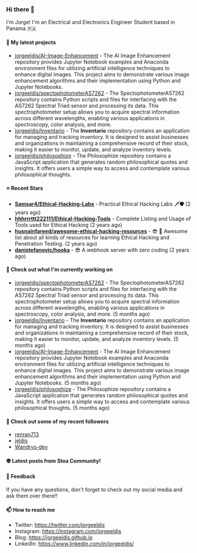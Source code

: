 ### Hi there 👋

I'm Jorge! I'm an Electrical and Electronics Engineer Student based in Panama 🇵🇦

#### 🌱 My latest projects

- [jorgeeldis/AI-Image-Enhancement](https://github.com/jorgeeldis/AI-Image-Enhancement) - The AI Image Enhancement repository provides Jupyter Notebook examples and Anaconda environment files for utilizing artificial intelligence techniques to enhance digital images. This project aims to demonstrate various image enhancement algorithms and their implementation using Python and Jupyter Notebooks.
- [jorgeeldis/spectophotometerAS7262](https://github.com/jorgeeldis/spectophotometerAS7262) - The SpectophotometerAS7262 repository contains Python scripts and files for interfacing with the AS7262 Spectral Triad sensor and processing its data. This spectrophotometer setup allows you to acquire spectral information across different wavelengths, enabling various applications in spectroscopy, color analysis, and more.
- [jorgeeldis/Inventario](https://github.com/jorgeeldis/Inventario) - The **Inventario** repository contains an application for managing and tracking inventory. It is designed to assist businesses and organizations in maintaining a comprehensive record of their stock, making it easier to monitor, update, and analyze inventory levels.
- [jorgeeldis/philosophize](https://github.com/jorgeeldis/philosophize) - The Philosophize repository contains a JavaScript application that generates random philosophical quotes and insights. It offers users a simple way to access and contemplate various philosophical thoughts.

#### ⭐ Recent Stars


- **[Samsar4/Ethical-Hacking-Labs](https://github.com/Samsar4/Ethical-Hacking-Labs)** - Practical Ethical Hacking Labs 🗡🛡 (2 years ago)
- **[hhhrrrttt222111/Ethical-Hacking-Tools](https://github.com/hhhrrrttt222111/Ethical-Hacking-Tools)** - Complete Listing and Usage of Tools used for Ethical Hacking (2 years ago)
- **[husnainfareed/awesome-ethical-hacking-resources](https://github.com/husnainfareed/awesome-ethical-hacking-resources)** - 😎 🔗 Awesome list about all kinds of resources for learning Ethical Hacking and Penetration Testing. (2 years ago)
- **[danistefanovic/hooka](https://github.com/danistefanovic/hooka)** - 😎 A webhook server with zero coding (2 years ago)

#### 👷 Check out what I'm currently working on

- [jorgeeldis/spectophotometerAS7262](https://github.com/jorgeeldis/spectophotometerAS7262) - The SpectophotometerAS7262 repository contains Python scripts and files for interfacing with the AS7262 Spectral Triad sensor and processing its data. This spectrophotometer setup allows you to acquire spectral information across different wavelengths, enabling various applications in spectroscopy, color analysis, and more. (5 months ago)
- [jorgeeldis/Inventario](https://github.com/jorgeeldis/Inventario) - The **Inventario** repository contains an application for managing and tracking inventory. It is designed to assist businesses and organizations in maintaining a comprehensive record of their stock, making it easier to monitor, update, and analyze inventory levels. (5 months ago)
- [jorgeeldis/AI-Image-Enhancement](https://github.com/jorgeeldis/AI-Image-Enhancement) - The AI Image Enhancement repository provides Jupyter Notebook examples and Anaconda environment files for utilizing artificial intelligence techniques to enhance digital images. This project aims to demonstrate various image enhancement algorithms and their implementation using Python and Jupyter Notebooks. (5 months ago)
- [jorgeeldis/philosophize](https://github.com/jorgeeldis/philosophize) - The Philosophize repository contains a JavaScript application that generates random philosophical quotes and insights. It offers users a simple way to access and contemplate various philosophical thoughts. (5 months ago)

#### 🚀 Check out some of my recent followers

- [renran713](https://github.com/renran713)
- [jeldis](https://github.com/jeldis)
- [Wandrys-dev](https://github.com/Wandrys-dev)

#### 👽 Latest posts from Stoa Community!

#### 💬 Feedback

If you have any questions, don't forget to check out my social media and ask them over there!!

#### 📫 How to reach me

- Twitter: https://twitter.com/jorgeeldis
- Instagram: https://instagram.com/jorgeeldis
- Blog: https://jorgeeldis.github.io
- LinkedIn: https://www.linkedin.com/in/jorgeeldis/
